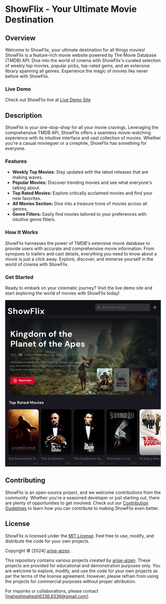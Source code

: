# ShowFlix - Your Ultimate Movie Destination

## Overview

Welcome to ShowFlix, your ultimate destination for all things movies! ShowFlix is a feature-rich movie website powered by The Movie Database (TMDB) API. Dive into the world of cinema with ShowFlix's curated selection of weekly top movies, popular picks, top-rated gems, and an extensive library spanning all genres. Experience the magic of movies like never before with ShowFlix.

### Live Demo

Check out ShowFlix live at [Live Demo Site](#)

## Description

ShowFlix is your one-stop-shop for all your movie cravings. Leveraging the comprehensive TMDB API, ShowFlix offers a seamless movie-watching experience with its intuitive interface and vast collection of movies. Whether you're a casual moviegoer or a cinephile, ShowFlix has something for everyone.

### Features

- **Weekly Top Movies:** Stay updated with the latest releases that are making waves.
- **Popular Movies:** Discover trending movies and see what everyone's talking about.
- **Top Rated Movies:** Explore critically acclaimed movies and find your new favorites.
- **All Movies Section:** Dive into a treasure trove of movies across all genres.
- **Genre Filters:** Easily find movies tailored to your preferences with intuitive genre filters.

### How It Works

ShowFlix harnesses the power of TMDB's extensive movie database to provide users with accurate and comprehensive movie information. From synopses to trailers and cast details, everything you need to know about a movie is just a click away. Explore, discover, and immerse yourself in the world of cinema with ShowFlix.

### Get Started

Ready to embark on your cinematic journey? Visit the live demo site and start exploring the world of movies with ShowFlix today!

![ShowFlix-App](./assets/arise-aizen-404.github.io_ShowFlix-app_.png)

## Contributing

ShowFlix is an open-source project, and we welcome contributions from the community. Whether you're a seasoned developer or just starting out, there are plenty of opportunities to get involved. Check out our [Contribution Guidelines](CONTRIBUTING.md) to learn how you can contribute to making ShowFlix even better.

## License

ShowFlix is licensed under the [MIT License](LICENSE). Feel free to use, modify, and distribute the code for your own projects.

Copyright © [2024] [arise-aizen](https://github.com/arise-aizen-404).

This repository contains various projects created by [arise-aizen](https://github.com/arise-aizen-404). These projects are provided for educational and demonstration purposes only. You are welcome to explore, modify, and use the code for your own projects as per the terms of the license agreement. However, please refrain from using the projects for commercial purposes without proper attribution.

For inquiries or collaborations, please contact [maheshmahesh6336.6336@gmail.com].

